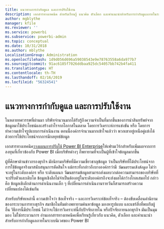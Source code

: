 ```yaml
---
title: แนวทางการกำกับดูแล และการปรับใช้งาน
description: เอกสารทางเทคนิค สำหรับเรียนรู้ แนวคิด ตัวเลือก และคำแนะนำสำหรับการกำกับดูแลภายในระบบนิเวศของ Power BI
author: mgblythe
manager: kfile
ms.reviewer: ''
ms.service: powerbi
ms.subservice: powerbi-admin
ms.topic: conceptual
ms.date: 10/31/2018
ms.author: mblythe
LocalizationGroup: Administration
ms.openlocfilehash: 1d9d056d696a59038543e9e78763558a6da977b7
ms.sourcegitcommit: 91ac6185f7026ddbaa925dc54057bb742b4fa411
ms.translationtype: HT
ms.contentlocale: th-TH
ms.lasthandoff: 02/16/2019
ms.locfileid: "56324541"
---
```

# <a name="governance-and-deployment-approaches"></a>แนวทางการกำกับดูแล และการปรับใช้งาน

ในหลายทศวรรษที่ผ่านมา บริษัทจำนวนมากได้รับรู้ถึงความจำเป็นที่มากขึ้นของการนำสินทรัพย์จากข้อมูลมาใช้ประโยชน์และสร้างกำไรจากโอกาสในตลาด โดยการวิเคราะห์การแข่งขัน หรือ โดยการทำความเข้าใจรูปแบบการดำเนินงาน ตอนนี้องค์กรจำนวนมากเข้าใจแล้วว่า พวกเขาอยู่เหนือคู่แข่งได้ด้วยการใช้ประโยชน์จากการมีกลยุทธ์ข้อมูล  

เอกสารทางเทคนิค[วางแผนการปรับใช้ Power BI Enterprise](https://go.microsoft.com/fwlink/?linkid=2057861)ให้เฟรมเวิร์กสำหรับเพิ่มผลจากการลงทุนที่เกี่ยวข้องกับ Power BI เมื่อบริษัทต่างๆ ก็พยายามที่จะเป็นผู้ที่เข้าใจข้อมูลมากขึ้น

ผู้ที่ศึกษาด้านข่าวกรองธุรกิจ มักนิยามบริษัทที่มีความเชี่ยวชาญข้อมูล ว่าเป็นบริษัทที่ได้ประโยชน์จากการใช้ข้อมูลจริงมาสนับสนุนการตัดสินใจ  แม้กระทั่งกล่าวถึงบางองค์กรว่ามี *วัฒนธรรมเชิงข้อมูล* ไม่ว่าจะอยู่ในระดับองค์กร หรือ ระดับแผนก วัฒนธรรมข้อมูลสามารถส่งผลบวกต่อความสามารถของบริษัทที่จะปรับตัวและเติบโต  ข้อมูลเชิงลึกไม่จำเป็นต้องอยู่ในระดับองค์กรถึงจะส่งผลได้กว้างไกลเสมอไป กล่าวคือ ข้อมูลเชิงลึกด้านการดำเนินงานเล็ก ๆ ที่เปลี่ยนการดำเนินงานรายวันก็สามารถสร้างความเปลี่ยนแปลงได้เช่นกัน

สำหรับบริษัทเหล่านี้ ความเข้าใจว่า ข้อเท็จจริง – และการวิเคราะห์ข้อเท็จจริง – ต้องขับเคลื่อนคำนิยามของกระบวนการทางธุรกิจ สมาชิกในทีมต่างพยายามค้นหาข้อมูล มองหารูปแบบ และแชร์สิ่งที่พบกับผู้อื่น วิธีการนี้มีประโยชน์ ไม่ว่าจะใช้การวิเคราะห์นี้กับปัจจัยภายใน หรือปัจจัยภายนอกธุรกิจ มันเป็นมุมมอง ไม่ใช่กระบวนการ อ่านเอกสารทางเทคนิคเพื่อเรียนรู้เกี่ยวกับ แนวคิด, ตัวเลือก และคำแนะนำสำหรับการกำกับดูแลภายในระบบนิเวศของ Power BI